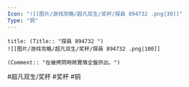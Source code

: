 ```yaml
---
Icon: "![[图片/游戏攻略/超凡双生/奖杯/探員 894732 .png|30]]"
Type: "铜"
---
```

```ad-common-bronze-trophy
title: (Title:: "探員 894732 ")
![[图片/游戏攻略/超凡双生/奖杯/探員 894732 .png|100]]

(Comment:: "在被拷問時將實情全盤供出。")
```

#超凡双生/奖杯 #奖杯 #铜
